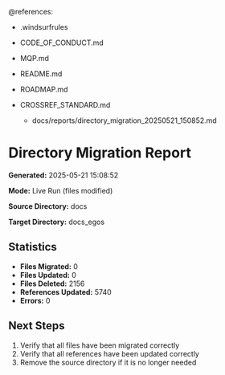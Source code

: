 @references:
- .windsurfrules
- CODE_OF_CONDUCT.md
- MQP.md
- README.md
- ROADMAP.md
- CROSSREF_STANDARD.md

  - docs/reports/directory_migration_20250521_150852.md

# Directory Migration Report

**Generated:** 2025-05-21 15:08:52

**Mode:** Live Run (files modified)

**Source Directory:** docs

**Target Directory:** docs_egos

## Statistics

- **Files Migrated:** 0
- **Files Updated:** 0
- **Files Deleted:** 2156
- **References Updated:** 5740
- **Errors:** 0

## Next Steps

1. Verify that all files have been migrated correctly
2. Verify that all references have been updated correctly
3. Remove the source directory if it is no longer needed